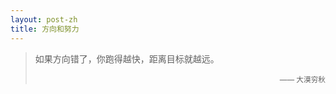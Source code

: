 ```yaml
---
layout: post-zh
title: 方向和努力
---
```

> 如果方向错了，你跑得越快，距离目标就越远。
>
> <p style="text-align: right;"><small>—— 大漠穷秋</small></p>
